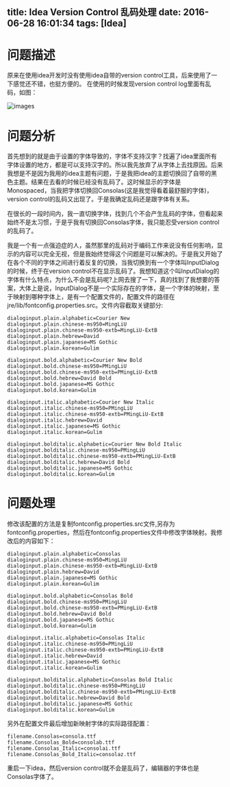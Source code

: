 title: Idea Version Control 乱码处理
date: 2016-06-28 16:01:34
tags: [Idea]
---
# 问题描述
原来在使用idea开发时没有使用idea自带的version control工具，后来使用了一下感觉还不错，也挺方便的。
在使用的时候发现version control log里面有乱码，如图：

![images](http://imkgo.github.io/img/idea/idea1.png)
# 问题分析
首先想到的就是由于设置的字体导致的，字体不支持汉字？找遍了idea里面所有字体设置的地方，都是可以支持汉字的。所以我先放弃了从字体上去找原因。后来我想是不是因为我用的idea主题有问题，于是我把idea的主题切换回了自带的黑色主题。结果在去看的时候已经没有乱码了。这时候显示的字体是Monospaced，当我把字体切换回Consolas(这是我觉得看着最舒服的字体)，version control的乱码又出现了。于是我确定乱码还是跟字体有关系。

在很长的一段时间内，我一直切换字体，找到几个不会产生乱码的字体，但看起来始终不是太习惯，于是乎我有切换回Consolas字体，我只能忍受version control的乱码了。

我是一个有一点强迫症的人，虽然那里的乱码对于编码工作来说没有任何影响，显示的内容可以完全无视，但是我始终觉得这个问题是可以解决的。于是我又开始了在各个不同的字体之间进行着反复的切换，当我切换到有一个字体叫InputDialog的时候，终于在version control不在显示乱码了。我想知道这个叫InputDialog的字体有什么特点，为什么不会是乱码呢?上网去搜了一下，真的找到了我想要的答案，大体上是说，InputDialog不是一个实际存在的字体，是一个字体的映射，至于映射到哪种字体上，是有一个配置文件的，配置文件的路径在jre/lib/fontconfig.properties.src。文件内容截取关键部分:

```
dialoginput.plain.alphabetic=Courier New
dialoginput.plain.chinese-ms950=MingLiU
dialoginput.plain.chinese-ms950-extb=MingLiU-ExtB
dialoginput.plain.hebrew=David
dialoginput.plain.japanese=MS Gothic
dialoginput.plain.korean=Gulim

dialoginput.bold.alphabetic=Courier New Bold
dialoginput.bold.chinese-ms950=PMingLiU
dialoginput.bold.chinese-ms950-extb=PMingLiU-ExtB
dialoginput.bold.hebrew=David Bold
dialoginput.bold.japanese=MS Gothic
dialoginput.bold.korean=Gulim

dialoginput.italic.alphabetic=Courier New Italic
dialoginput.italic.chinese-ms950=PMingLiU
dialoginput.italic.chinese-ms950-extb=PMingLiU-ExtB
dialoginput.italic.hebrew=David
dialoginput.italic.japanese=MS Gothic
dialoginput.italic.korean=Gulim

dialoginput.bolditalic.alphabetic=Courier New Bold Italic
dialoginput.bolditalic.chinese-ms950=PMingLiU
dialoginput.bolditalic.chinese-ms950-extb=PMingLiU-ExtB
dialoginput.bolditalic.hebrew=David Bold
dialoginput.bolditalic.japanese=MS Gothic
dialoginput.bolditalic.korean=Gulim
```

# 问题处理

修改该配置的方法是复制fontconfig.properties.src文件,另存为fontconfig.properties，然后在fontconfig.properties文件中修改字体映射。我修改后的内容如下：
```
dialoginput.plain.alphabetic=Consolas
dialoginput.plain.chinese-ms950=MingLiU
dialoginput.plain.chinese-ms950-extb=MingLiU-ExtB
dialoginput.plain.hebrew=David
dialoginput.plain.japanese=MS Gothic
dialoginput.plain.korean=Gulim

dialoginput.bold.alphabetic=Consolas Bold
dialoginput.bold.chinese-ms950=PMingLiU
dialoginput.bold.chinese-ms950-extb=PMingLiU-ExtB
dialoginput.bold.hebrew=David Bold
dialoginput.bold.japanese=MS Gothic
dialoginput.bold.korean=Gulim

dialoginput.italic.alphabetic=Consolas Italic
dialoginput.italic.chinese-ms950=PMingLiU
dialoginput.italic.chinese-ms950-extb=PMingLiU-ExtB
dialoginput.italic.hebrew=David
dialoginput.italic.japanese=MS Gothic
dialoginput.italic.korean=Gulim

dialoginput.bolditalic.alphabetic=Consolas Bold Italic
dialoginput.bolditalic.chinese-ms950=PMingLiU
dialoginput.bolditalic.chinese-ms950-extb=PMingLiU-ExtB
dialoginput.bolditalic.hebrew=David Bold
dialoginput.bolditalic.japanese=MS Gothic
dialoginput.bolditalic.korean=Gulim
```
另外在配置文件最后增加新映射字体的实际路径配置：
```
filename.Consolas=consola.ttf
filename.Consolas_Bold=consolab.ttf
filename.Consolas_Italic=consolai.ttf
filename.Consolas_Bold_Italic=consolaz.ttf
```

重启一下idea，然后version control就不会是乱码了，编辑器的字体也是Consolas字体了。
